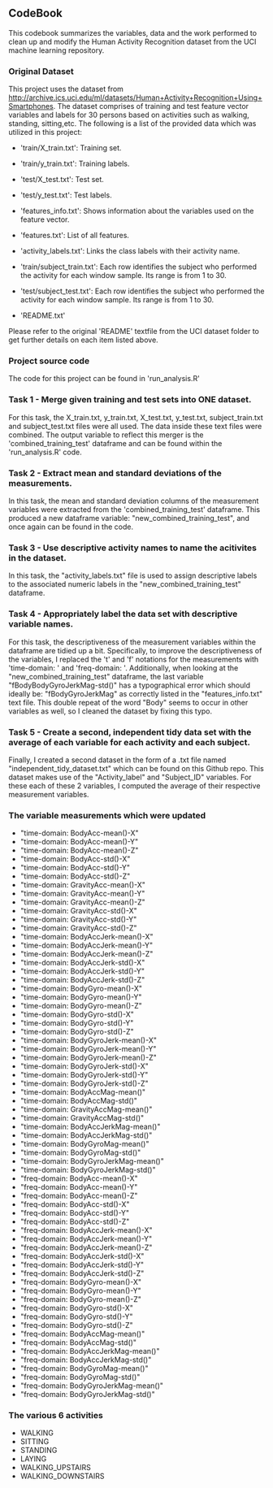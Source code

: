 ## CodeBook

This codebook summarizes the variables, data and the work performed to clean up and modify the 
Human Activity Recognition dataset from the UCI machine learning repository.

### Original Dataset

This project uses the dataset from http://archive.ics.uci.edu/ml/datasets/Human+Activity+Recognition+Using+Smartphones.
The dataset comprises of training and test feature vector variables and labels for 30 persons based on activities such as
walking, standing, sitting,etc. The following is a list of the provided data which was utilized in this project:


- 'train/X_train.txt': Training set.

- 'train/y_train.txt': Training labels.

- 'test/X_test.txt': Test set.

- 'test/y_test.txt': Test labels.

- 'features_info.txt': Shows information about the variables used on the feature vector.

- 'features.txt': List of all features.

- 'activity_labels.txt': Links the class labels with their activity name.

- 'train/subject_train.txt': Each row identifies the subject who performed the activity for each window sample. 
   Its range is from 1 to 30. 

- 'test/subject_test.txt': Each row identifies the subject who performed the activity for each window sample. 
   Its range is from 1 to 30. 

- 'README.txt'

Please refer to the original 'README' textfile from the UCI dataset folder to get further details on each item listed above.


### Project source code
The code for this project can be found in 'run_analysis.R'


### Task 1 - Merge given training and test sets into ONE dataset.
For this task, the X_train.txt, y_train.txt, X_test.txt, y_test.txt, subject_train.txt and subject_test.txt files
were all used. The data inside these text files were combined. The output variable to reflect this merger is the
'combined_training_test' dataframe and can be found within the 'run_analysis.R' code.

### Task 2 - Extract mean and standard deviations of the measurements.
In this task, the mean and standard deviation columns of the measurement variables were extracted from the 
'combined_training_test' dataframe. This produced a new dataframe variable: "new_combined_training_test",
and once again can be found in the code.

### Task 3 - Use descriptive activity names to name the acitivites in the dataset.
In this task, the "activity_labels.txt" file is used to assign descriptive labels to the associated numeric
labels in the "new_combined_training_test" dataframe.

### Task 4 - Appropriately label the data set with descriptive variable names.
For this task, the descriptiveness of the measurement variables within the dataframe are tidied up a bit. Specifically, 
to improve the descriptiveness of the variables, I replaced the 't' and 'f' notations for the measurements
with 'time-domain: ' and 'freq-domain: '. Additionally, when looking at the "new_combined_training_test" dataframe,
the last variable "fBodyBodyGyroJerkMag-std()" has a typographical error which should ideally be:
"fBodyGyroJerkMag" as correctly listed in the "features_info.txt" text file. This double repeat of the word "Body" seems
to occur in other variables as well, so I cleaned the dataset by fixing this typo.

### Task 5 - Create a second, independent tidy data set with the average of each variable for each activity and each subject.
Finally, I created a second dataset in the form of a .txt file named "independent_tidy_dataset.txt" which can be found on this 
Github repo. This dataset makes use of the "Activity_label" and "Subject_ID" variables. For these each of these 2 variables, 
I computed the average of their respective measurement variables.

### The variable measurements which were updated

* "time-domain: BodyAcc-mean()-X"  
* "time-domain: BodyAcc-mean()-Y"      
* "time-domain: BodyAcc-mean()-Z"      
* "time-domain: BodyAcc-std()-X"       
* "time-domain: BodyAcc-std()-Y"        
* "time-domain: BodyAcc-std()-Z"       
* "time-domain: GravityAcc-mean()-X"    
* "time-domain: GravityAcc-mean()-Y"   
* "time-domain: GravityAcc-mean()-Z"    
* "time-domain: GravityAcc-std()-X"    
* "time-domain: GravityAcc-std()-Y"    
* "time-domain: GravityAcc-std()-Z"    
* "time-domain: BodyAccJerk-mean()-X"   
* "time-domain: BodyAccJerk-mean()-Y"  
* "time-domain: BodyAccJerk-mean()-Z"  
* "time-domain: BodyAccJerk-std()-X"   
* "time-domain: BodyAccJerk-std()-Y"   
* "time-domain: BodyAccJerk-std()-Z"   
* "time-domain: BodyGyro-mean()-X"     
* "time-domain: BodyGyro-mean()-Y"     
* "time-domain: BodyGyro-mean()-Z"      
* "time-domain: BodyGyro-std()-X"      
* "time-domain: BodyGyro-std()-Y"       
* "time-domain: BodyGyro-std()-Z"      
* "time-domain: BodyGyroJerk-mean()-X"  
* "time-domain: BodyGyroJerk-mean()-Y" 
* "time-domain: BodyGyroJerk-mean()-Z"  
* "time-domain: BodyGyroJerk-std()-X"  
* "time-domain: BodyGyroJerk-std()-Y"   
* "time-domain: BodyGyroJerk-std()-Z"  
* "time-domain: BodyAccMag-mean()"      
* "time-domain: BodyAccMag-std()"      
* "time-domain: GravityAccMag-mean()"   
* "time-domain: GravityAccMag-std()"   
* "time-domain: BodyAccJerkMag-mean()"  
* "time-domain: BodyAccJerkMag-std()"  
* "time-domain: BodyGyroMag-mean()"     
* "time-domain: BodyGyroMag-std()"     
* "time-domain: BodyGyroJerkMag-mean()" 
* "time-domain: BodyGyroJerkMag-std()" 
* "freq-domain: BodyAcc-mean()-X"       
* "freq-domain: BodyAcc-mean()-Y"      
* "freq-domain: BodyAcc-mean()-Z"       
* "freq-domain: BodyAcc-std()-X"       
* "freq-domain: BodyAcc-std()-Y"        
* "freq-domain: BodyAcc-std()-Z"       
* "freq-domain: BodyAccJerk-mean()-X"   
* "freq-domain: BodyAccJerk-mean()-Y"  
* "freq-domain: BodyAccJerk-mean()-Z"   
* "freq-domain: BodyAccJerk-std()-X"   
* "freq-domain: BodyAccJerk-std()-Y"    
* "freq-domain: BodyAccJerk-std()-Z"   
* "freq-domain: BodyGyro-mean()-X"      
* "freq-domain: BodyGyro-mean()-Y"     
* "freq-domain: BodyGyro-mean()-Z"      
* "freq-domain: BodyGyro-std()-X"      
* "freq-domain: BodyGyro-std()-Y"       
* "freq-domain: BodyGyro-std()-Z"      
* "freq-domain: BodyAccMag-mean()"      
* "freq-domain: BodyAccMag-std()"      
* "freq-domain: BodyAccJerkMag-mean()"  
* "freq-domain: BodyAccJerkMag-std()"  
* "freq-domain: BodyGyroMag-mean()"     
* "freq-domain: BodyGyroMag-std()"     
* "freq-domain: BodyGyroJerkMag-mean()" 
* "freq-domain: BodyGyroJerkMag-std()" 

### The various 6 activities

* WALKING
* SITTING
* STANDING
* LAYING
* WALKING_UPSTAIRS
* WALKING_DOWNSTAIRS